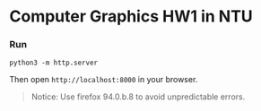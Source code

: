 # Computer Graphics HW1 in NTU

### Run
```
python3 -m http.server
```
Then open `http://localhost:8000` in your browser.
> Notice: Use firefox 94.0.b.8 to avoid unpredictable errors.
